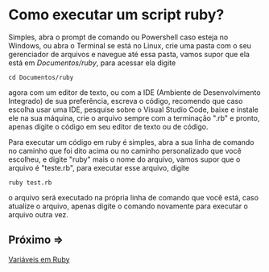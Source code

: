# Como executar um script ruby?

Simples, abra o prompt de comando ou Powershell caso esteja no Windows, ou abra o Terminal se está no Linux, crie uma pasta com o seu gerenciador de arquivos e navegue até essa pasta, vamos supor que ela está em *Documentos/ruby*, para acessar ela digite

```
cd Documentos/ruby
```

agora com um editor de texto, ou com a IDE (Ambiente de Desenvolvimento Integrado) de sua preferência, escreva o código, recomendo que caso escolha usar uma IDE, pesquise sobre o Visual Studio Code, baixe e instale ele na sua máquina, crie o arquivo sempre com a terminação ".rb" e pronto, apenas digite o código em seu editor de texto ou de código.

Para executar um código em ruby é simples, abra a sua linha de comando no caminho que foi dito acima ou no caminho personalizado que você escolheu, e digite "ruby" mais o nome do arquivo, vamos supor que o arquivo é "teste.rb", para executar esse arquivo, digite

```
ruby test.rb
```

o arquivo será executado na própria linha de comando que você está, caso atualize o arquivo, apenas digite o comando novamente para executar o arquivo outra vez.

## Próximo =>

[Variáveis em Ruby](../variaveis/README.md)